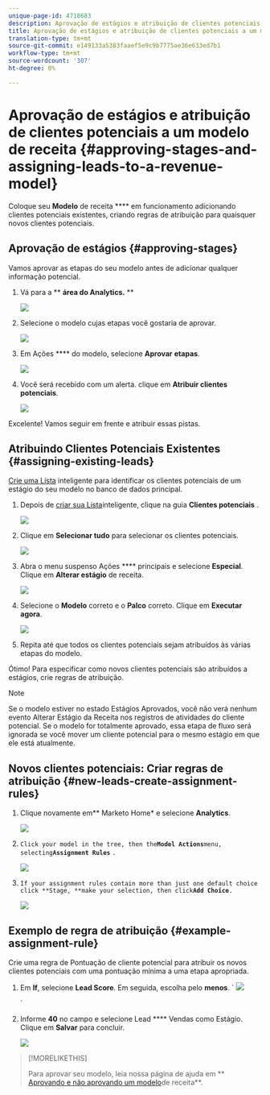 ```yaml
---
unique-page-id: 4718683
description: Aprovação de estágios e atribuição de clientes potenciais a um modelo de receita - Documentos do marketing - Documentação do produto
title: Aprovação de estágios e atribuição de clientes potenciais a um modelo de receita
translation-type: tm+mt
source-git-commit: e149133a5383faaef5e9c9b7775ae36e633ed7b1
workflow-type: tm+mt
source-wordcount: '307'
ht-degree: 0%

---
```



# Aprovação de estágios e atribuição de clientes potenciais a um modelo de receita {#approving-stages-and-assigning-leads-to-a-revenue-model}

Coloque seu **Modelo** de receita **** em funcionamento adicionando clientes potenciais existentes, criando regras de atribuição para quaisquer novos clientes potenciais.

## Aprovação de estágios {#approving-stages}

Vamos aprovar as etapas do seu modelo antes de adicionar qualquer informação potencial.

1. Vá para a ** **área do Analytics.** **

   ![](assets/image2015-4-28-17-3a8-3a8.png)

1. Selecione o modelo cujas etapas você gostaria de aprovar.

   ![](assets/image2015-4-28-17-3a10-3a3.png)

1. Em Ações **** do modelo, selecione **Aprovar** **etapas**.

   ![](assets/image2015-4-28-17-3a12-3a37.png)

1. Você será recebido com um alerta. clique em **Atribuir clientes potenciais**.

   ![](assets/image2015-4-28-17-3a5-3a39.png)

Excelente! Vamos seguir em frente e atribuir essas pistas.

## Atribuindo Clientes Potenciais Existentes {#assigning-existing-leads}

[Crie uma Lista](../../../../product-docs/core-marketo-concepts/smart-lists-and-static-lists/creating-a-smart-list/create-a-smart-list.md) inteligente para identificar os clientes potenciais de um estágio do seu modelo no banco de dados principal.

1. Depois de [criar sua Lista](../../../../product-docs/core-marketo-concepts/smart-lists-and-static-lists/creating-a-smart-list/create-a-smart-list.md)inteligente, clique na guia **Clientes potenciais** .

   ![](assets/image2015-4-29-11-3a37-3a30.png)

1. Clique em **Selecionar tudo** para selecionar os clientes potenciais.

   ![](assets/image2015-4-29-11-3a39-3a39.png)

1. Abra o menu suspenso Ações **** principais e selecione **Especial**. Clique em **Alterar estágio** de receita.

   ![](assets/image2015-4-29-11-3a40-3a38.png)

1. Selecione o **Modelo** correto e o **Palco** correto. Clique em **Executar agora**.

   ![](assets/image2015-4-29-11-3a43-3a41.png)

1. Repita até que todos os clientes potenciais sejam atribuídos às várias etapas do modelo.

Ótimo! Para especificar como novos clientes potenciais são atribuídos a estágios, crie regras de atribuição.

>[!NOTE]
>
>Se o modelo estiver no estado Estágios Aprovados, você não verá nenhum evento Alterar Estágio da Receita nos registros de atividades do cliente potencial. Se o modelo for totalmente aprovado, essa etapa de fluxo será ignorada se você mover um cliente potencial para o mesmo estágio em que ele está atualmente.

## Novos clientes potenciais: Criar regras de atribuição  {#new-leads-create-assignment-rules}

1. Clique novamente em** Marketo Home* e selecione **Analytics**.

   ![](assets/image2015-4-28-17-3a8-3a8.png)

1. `Click your model in the tree, then the`**`Model Actions`**`menu, selecting`**`Assignment Rules`** `.`

   ![](assets/image2015-4-29-11-3a52-3a17.png)

1. `If your assignment rules contain more than just one default choice click **Stage, **make your selection, then click`**`Add Choice`**`.`

   ![](assets/image2015-4-29-12-3a5-3a46.png)

## Exemplo de regra de atribuição {#example-assignment-rule}

Crie uma regra de Pontuação de cliente potencial para atribuir os novos clientes potenciais com uma pontuação mínima a uma etapa apropriada.

1. Em **If**, selecione **Lead Score**. Em seguida, escolha pelo **menos**.
` ![](assets/image2015-4-29-13-3a27-3a8.png)

   `

1. Informe **40** no campo e selecione Lead **** Vendas como Estágio. Clique em **Salvar** para concluir.

   ![](assets/image2015-4-29-14-3a4-3a23.png)

>[!MORELIKETHIS]
>
>Para aprovar seu modelo, leia nossa página de ajuda em ** [Aprovando e não aprovando um modelo](approve-unapprove-a-revenue-model.md)de receita**.

